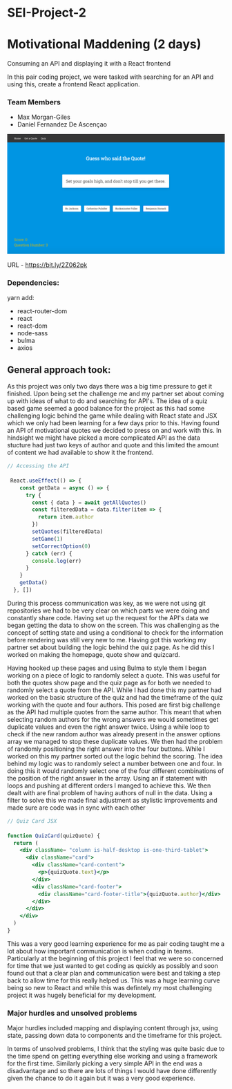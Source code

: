# SEI-Project-2

# Motivational Maddening (2 days)

Consuming an API and displaying it with a React frontend

In this pair coding project, we were tasked with searching for an API and using this, create a frontend React application.

### Team Members

- Max Morgan-Giles
- Daniel Fernandez De Ascençao

![Picture](quiz-main.png)

URL - https://bit.ly/2Z062pk

### Dependencies:

yarn add:

- react-router-dom
- react
- react-dom
- node-sass
- bulma
- axios

## General approach took:

As this project was only two days there was a big time pressure to get it finished. Upon being set the challenge me and my partner set about coming up with ideas of what to do and searching for API's. The idea of a quiz based game seemed a good balance for the project as this had some challenging logic behind the game while dealing with React state and JSX which we only had been learning for a few days prior to this. Having found an API of motivational quotes we decided to press on and work with this. In hindsight we might have picked a more complicated API as the data stucture had just two keys of author and quote and this limited the amount of content we had available to show it the frontend.

```javaScript
// Accessing the API

 React.useEffect(() => {
    const getData = async () => {
      try {
        const { data } = await getAllQuotes()
        const filteredData = data.filter(item => {
          return item.author
        })
        setQuotes(filteredData)
        setGame(1)
        setCorrectOption(0)
      } catch (err) {
        console.log(err)
      }
    }
    getData()
  }, [])
```

During this process communication was key, as we were not using git repositories we had to be very clear on which parts we were doing and constantly share code. Having set up the request for the API's data we began getting the data to show on the screen. This was challenging as the concept of setting state and using a conditional to check for the information before rendering was still very new to me. Having got this working my partner set about building the logic behind the quiz page. As he did this I worked on making the homepage, quote show and quizcard.

Having hooked up these pages and using Bulma to style them I began working on a piece of logic to randomly select a quote. This was useful for both the quotes show page and the quiz page as for both we needed to randomly select a quote from the API. While I had done this my partner had worked on the basic structure of the quiz and had the timeframe of the quiz working with the quote and four authors. This posed are first big challenge as the API had multiple quotes from the same author. This meant that when selecting random authors for the wrong answers we would sometimes get duplicate values and even the right answer twice. Using a while loop to check if the new random author was already present in the answer options array we managed to stop these duplicate values. We then had the problem of randomly positioning the right answer into the four buttons. While I worked on this my partner sorted out the logic behind the scoring. The idea behind my logic was to randomly select a number between one and four. In doing this it would randomly select one of the four different combinations of the position of the right answer in the array. Using an if statement with loops and pushing at different orders I manged to achieve this. We then dealt with are final problem of having authors of null in the data. Using a filter to solve this we made final adjustment as stylistic improvements and made sure are code was in sync with each other


```jsx
// Quiz Card JSX

function QuizCard(quizQuote) {
  return (
    <div className= "column is-half-desktop is-one-third-tablet">
      <div className="card">
        <div className="card-content">
          <p>{quizQuote.text}</p>
        </div>
        <div className="card-footer">
          <div className="card-footer-title">{quizQuote.author}</div>
        </div>
      </div>
    </div>
  )
}
```
This was a very good learning experience for me as pair coding taught me a lot about how important communication is when coding in teams. Particularly at the beginning of this project I feel that we were so concerned for time that we just wanted to get coding as quickly as possibly and soon found out that a clear plan and communication were best and taking a step back to allow time for this really helped us. This was a huge learning curve being so new to React and while this was defintely my most challenging project it was hugely beneficial for my development.


### Major hurdles and unsolved problems

Major hurdles included mapping and displaying content through jsx, using state, passing down data to components and the timeframe for this project.

In terms of unsolved problems, I think that the styling was quite basic due to the time spend on getting everything else working and using a framework for the first time. Similarly picking a very simple API in the end was a disadvantage and so there are lots of things I would have done differently given the chance to do it again but it was a very good experience.
